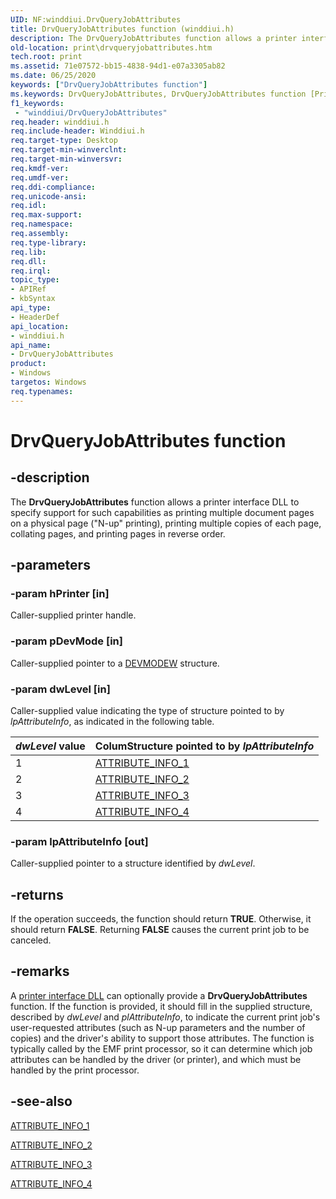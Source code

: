 ```yaml
---
UID: NF:winddiui.DrvQueryJobAttributes
title: DrvQueryJobAttributes function (winddiui.h)
description: The DrvQueryJobAttributes function allows a printer interface DLL to specify support for such capabilities as printing multiple document pages on a physical page (N-up printing), printing multiple copies of each page, collating pages, and printing pages in reverse order.
old-location: print\drvqueryjobattributes.htm
tech.root: print
ms.assetid: 71e07572-bb15-4838-94d1-e07a3305ab82
ms.date: 06/25/2020
keywords: ["DrvQueryJobAttributes function"]
ms.keywords: DrvQueryJobAttributes, DrvQueryJobAttributes function [Print Devices], print.drvqueryjobattributes, print_interface-graphics_3fc2f9a4-bfe5-4323-a73e-6ac3ca9cf217.xml, winddiui/DrvQueryJobAttributes
f1_keywords:
 - "winddiui/DrvQueryJobAttributes"
req.header: winddiui.h
req.include-header: Winddiui.h
req.target-type: Desktop
req.target-min-winverclnt: 
req.target-min-winversvr: 
req.kmdf-ver: 
req.umdf-ver: 
req.ddi-compliance: 
req.unicode-ansi: 
req.idl: 
req.max-support: 
req.namespace: 
req.assembly: 
req.type-library: 
req.lib: 
req.dll: 
req.irql: 
topic_type:
- APIRef
- kbSyntax
api_type:
- HeaderDef
api_location:
- winddiui.h
api_name:
- DrvQueryJobAttributes
product:
- Windows
targetos: Windows
req.typenames: 
---
```


# DrvQueryJobAttributes function

## -description

The **DrvQueryJobAttributes** function allows a printer interface DLL to specify support for such capabilities as printing multiple document pages on a physical page ("N-up" printing), printing multiple copies of each page, collating pages, and printing pages in reverse order.

## -parameters

### -param hPrinter [in]

Caller-supplied printer handle.

### -param pDevMode [in]

Caller-supplied pointer to a [DEVMODEW](https://docs.microsoft.com/windows/win32/api/wingdi/ns-wingdi-devmodew) structure.

### -param dwLevel [in]

Caller-supplied value indicating the type of structure pointed to by *lpAttributeInfo*, as indicated in the following table.

| *dwLevel* value | ColumStructure pointed to by *lpAttributeInfo* |
|--|--|
| 1 | [ATTRIBUTE_INFO_1](https://docs.microsoft.com/windows-hardware/drivers/ddi/winddiui/ns-winddiui-_attribute_info_1) |
| 2 | [ATTRIBUTE_INFO_2](https://docs.microsoft.com/windows-hardware/drivers/ddi/winddiui/ns-winddiui-_attribute_info_2) |
| 3 | [ATTRIBUTE_INFO_3](https://docs.microsoft.com/windows-hardware/drivers/ddi/winddiui/ns-winddiui-_attribute_info_3) |
| 4 | [ATTRIBUTE_INFO_4](https://docs.microsoft.com/windows-hardware/drivers/ddi/winddiui/ns-winddiui-_attribute_info_4) |

### -param lpAttributeInfo [out]

Caller-supplied pointer to a structure identified by *dwLevel*.

## -returns

If the operation succeeds, the function should return **TRUE**. Otherwise, it should return **FALSE**. Returning **FALSE** causes the current print job to be canceled.

## -remarks

A [printer interface DLL](https://docs.microsoft.com/windows-hardware/drivers/print/printer-interface-dll) can optionally provide a **DrvQueryJobAttributes** function. If the function is provided, it should fill in the supplied structure, described by *dwLevel* and *plAttributeInfo*, to indicate the current print job's user-requested attributes (such as N-up parameters and the number of copies) and the driver's ability to support those attributes. The function is typically called by the EMF print processor, so it can determine which job attributes can be handled by the driver (or printer), and which must be handled by the print processor.

## -see-also

[ATTRIBUTE_INFO_1](https://docs.microsoft.com/windows-hardware/drivers/ddi/winddiui/ns-winddiui-_attribute_info_1)

[ATTRIBUTE_INFO_2](https://docs.microsoft.com/windows-hardware/drivers/ddi/winddiui/ns-winddiui-_attribute_info_2)

[ATTRIBUTE_INFO_3](https://docs.microsoft.com/windows-hardware/drivers/ddi/winddiui/ns-winddiui-_attribute_info_3)

[ATTRIBUTE_INFO_4](https://docs.microsoft.com/windows-hardware/drivers/ddi/winddiui/ns-winddiui-_attribute_info_4)

